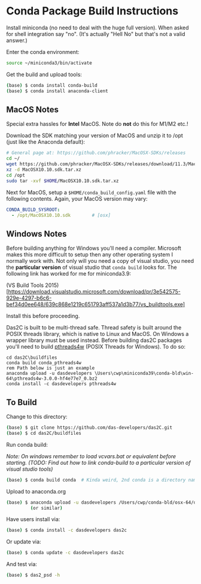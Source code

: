 # Conda Package Build Instructions

Install miniconda (no need to deal with the huge full version).  When asked
for shell integration say "no".  (It's actually "Hell No" but that's not a
valid answer.)

Enter the conda environment:
```bash
source ~/miniconda3/bin/activate
```

Get the build and upload tools:

```bash
(base) $ conda install conda-build
(base) $ conda install anaconda-client
```

## MacOS Notes
Special extra hassles for **Intel** MacOS. Note do **not** do this for M1/M2 etc.!

Download the SDK matching your version of MacOS and unzip it to /opt 
(just like the Anaconda default):
```bash
# General page at: https://github.com/phracker/MacOSX-SDKs/releases
cd ~/
wget https://github.com/phracker/MacOSX-SDKs/releases/download/11.3/MacOSX10.13.sdk.tar.xz
xz -d MacOSX10.10.sdk.tar.xz
cd /opt
sudo tar -xvf $HOME/MacOSX10.10.sdk.tar.xz
```
Next for MacOS, setup a `$HOME/conda_build_config.yaml` file with the following contents.
Again, your MacOS version may vary:
```yaml
CONDA_BUILD_SYSROOT:
  - /opt/MacOSX10.10.sdk        # [osx]
```

## Windows Notes

Before building anything for Windows you'll need a compiler.  Microsoft makes this
more difficult to setup then any other operating system I normally work with.  Not
only will you need a copy of visual studio, you need the **particular version** of
visual studio that `conda build` looks for.  The following link has
worked for me for miniconda3.9:

(VS Build Tools 2015)[https://download.visualstudio.microsoft.com/download/pr/3e542575-929e-4297-b6c6-bef34d0ee648/639c868e1219c651793aff537a1d3b77/vs_buildtools.exe]

Install this before proceeding.

Das2C is built to be multi-thread safe.  Thread safety is built around the
POSIX threads library, which is native to Linux and MacOS.  On Windows a
wrapper library must be used instead.  Before building das2C packages you'll
need to build [pthreads4w](https://sourceforge.net/projects/pthreads4w/) 
(POSIX Threads for Windows).  To do so:

```dos
cd das2C\buildfiles
conda build conda_pthreads4w
rem Path below is just an example
anaconda upload -u dasdevelopers \Users\cwp\miniconda39\conda-bld\win-64\pthreads4w-3.0.0-hf4e77e7_0.bz2
conda install -c dasdevelopers pthreads4w
```

## To Build

Change to this directory:
```bash
(base) $ git clone https://github.com/das-developers/das2C.git
(base) $ cd das2C/buildfiles
```

Run conda build:

*Note: On windows remember to load vcvars.bat or equivalent before starting.
(TODO: Find out how to link conda-build to a particular version of visual
studio tools)*

```bash
(base) $ conda build conda  # Kinda weird, 2nd conda is a directory name
```

Upload to anaconda.org
```bash
(base) $ anaconda upload -u dasdevelopers /Users/cwp/conda-bld/osx-64/das2C-2.3-pre3-py38h1de35cc_0.tar.bz2
         (or similar)
```

Have users install via:
```bash
(base) $ conda install -c dasdevelopers das2c
```
Or update via:
```bash
(base) $ conda update -c dasdevelopers das2c
```
And test via:
```bash
(base) $ das2_psd -h
```





